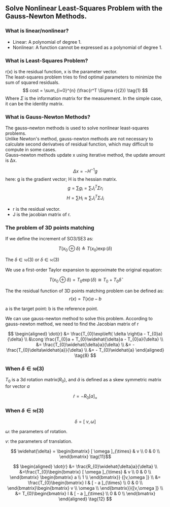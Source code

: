## Solve Nonlinear Least-Squares Problem with the Gauss-Newton Methods.  
### What is linear/nonlinear?  
* Linear: A polynomial of degree 1.  
* Nonlinear: A function cannot be expressed as a polynomial of degree 1.

### What is Least-Squares Problem?  
r(x) is the residual function, x is the parameter vector.  
The least-squares problem tries to find optimal parameters to minimize the sum of squared residuals. 
$$ 
cost = \sum_{i=0}^{n} (\frac{r^T \Sigma r}{2}) \tag{1}
$$
Where $\Sigma$ is the information matrix for the measurement. In the simple case, it can be the identity matrix.

### What is Gauss-Newton Methods?  
The gauss–newton methods is used to solve nonlinear least-squares problems.  
Unlike Newton's method, gauss-newton methods are not necessary to calculate second derivatves of residual function, which may difficult to compute in some cases.  
Gauss–newton methods update x using iterative method, the update amount is Δx. 

$$ 
\Delta x = -H^{-1}g \tag{2}
$$
here: g is the gradient vector; H is the hessian matrix.
$$ 
g = \sum g_i= \sum J_i^T \Sigma r_i \tag{3}
$$
$$ 
H  = \sum H_i \approx \sum J_i^T \Sigma J_i  \tag{4}
$$
* r is the residual vector. 
* J is the jacobian matrix of r.

### The problem of 3D points matching

If we define the increment of SO3/SE3 as:

$$T(x_{0}\oplus\delta) \triangleq T(x_{0})\exp( \delta ) \tag{5} $$ 

The $\delta \in \mathfrak{so}(3)$ or $\delta \in \mathfrak{se}(3)$

We use a first-order Taylor expansion to approximate the original equation:  

$$T(x_{0}\oplus\delta) = T_{0}\exp( \delta ) \cong T_{0} + T_{0}\widehat{\delta} \tag{6} $$

The the residual function of 3D points matching problem can be defined as: 
$$r(x) = T(x)a - b \tag{7} $$

a is the target point:
b is the reference point.

We can use gauss-newton method to solve this problem.
According to gauss-newton method, we need to find the Jacobian matrix of r


$$
\begin{aligned}
\dot{r} &= \frac{T_{0}\exp\left( \delta \right)a - T_{0}a}{\delta} \\
&\cong \frac{T_{0}a + T_{0}\widehat{\delta}a - T_{0}a}{\delta}  \\
&= \frac{T_{0}\widehat{\delta}a}{\delta}  \\
&= - \frac{T_{0}\delta\widehat{a}}{\delta}  \\
&= - T_{0}\widehat{a} 
\end{aligned}
\tag{8} 
$$

### When $\delta \in \mathfrak{so}(3)$
$T_0$ is a 3d rotation matrix($R_0$),
and $\widehat{a}$ is defined as a skew symmetric matrix for vector $a$

$$\dot{r} = - R_{0}[ a ]_{\times}  \tag{9}$$

###  When $\delta \in \mathfrak{se}(3)$

$$\delta = [\ v, \omega ] \tag{10}$$

$\omega$: the parameters of rotation.

$v$: the parameters of translation.

$$
\widehat{\delta} = \begin{bmatrix}
[ \omega ]_{\times} & v \\
0 & 0 \\
\end{bmatrix} \tag{11}$$

$$
\begin{aligned}
\dot{r} 
&= \frac{R_{0}\widehat{\delta}a}{\delta} \\
&=\frac{T_{0}\begin{bmatrix}
[ \omega ]_{\times} & v \\
0 & 0 \\
\end{bmatrix}
\begin{bmatrix}
a \\
1 \\
\end{bmatrix}}
{[v,\omega ]} \\
&= \frac{T_{0}\begin{bmatrix}
I & [ - a ]_{\times} \\
0 & 0 \\
\end{bmatrix}\begin{bmatrix}
v \\
\omega \\
\end{bmatrix}}{[v,\omega ]} \\
&= T_{0}\begin{bmatrix}
I & [ - a ]_{\times} \\
0 & 0 \\
\end{bmatrix} 
\end{aligned}
\tag{12}
$$

